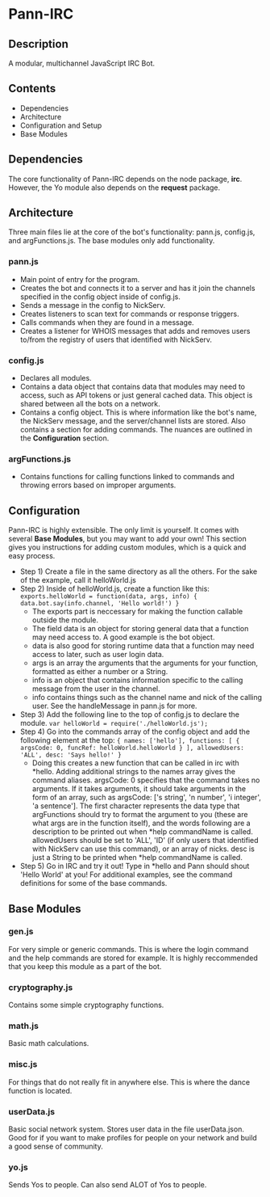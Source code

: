 # Pann-IRC

## Description

A modular, multichannel JavaScript IRC Bot.

## Contents
* Dependencies
* Architecture
* Configuration and Setup
* Base Modules

## Dependencies
The core functionality of Pann-IRC depends on the node package, **irc**. However, the Yo module also depends on the **request** package.

## Architecture
Three main files lie at the core of the bot's functionality: pann.js, config.js, and argFunctions.js. The base modules only add functionality.

### pann.js
* Main point of entry for the program.
* Creates the bot and connects it to a server and has it join the channels specified in the config object inside of config.js.
* Sends a message in the config to NickServ.
* Creates listeners to scan text for commands or response triggers.
* Calls commands when they are found in a message.
* Creates a listener for WHOIS messages that adds and removes users to/from the registry of users that identified with NickServ.

### config.js
* Declares all modules.
* Contains a data object that contains data that modules may need to access, such as API tokens or just general cached data. This object is shared between all the bots on a network.
* Contains a config object. This is where information like the bot's name, the NickServ message, and the server/channel lists are stored. Also contains a section for adding commands. The nuances are outlined in the **Configuration** section.

### argFunctions.js
* Contains functions for calling functions linked to commands and throwing errors based on improper arguments.

## Configuration
Pann-IRC is highly extensible. The only limit is yourself. It comes with several **Base Modules**, but you may want to add your own! This section gives you instructions for adding custom modules, which is a quick and easy process.

* Step 1) Create a file in the same directory as all the others. For the sake of the example, call it helloWorld.js
* Step 2) Inside of helloWorld.js, create a function like this:
  `exports.helloWorld = function(data, args, info) {
      data.bot.say(info.channel, 'Hello world!')
  }`
  * The exports part is neccessary for making the function callable outside the module.
  * The field data is an object for storing general data that a function may need access to. A good example is the bot object.
  * data is also good for storing runtime data that a function may need access to later, such as user login data.
  * args is an array the arguments that the arguments for your function, formatted as either a number or a String.
  * info is an object that contains information specific to the calling message from the user in the channel.
  * info contains things such as the channel name and nick of the calling user. See the handleMessage in pann.js for more.
* Step 3) Add the following line to the top of config.js to declare the module.
  `var helloWorld = require('./helloWorld.js');`
* Step 4) Go into the commands array of the config object and add the following element at the top:
  `{
      names: ['hello'],
      functions: [
          {
              argsCode: 0,
              funcRef: helloWorld.helloWorld
          }
      ],
      allowedUsers: 'ALL',
      desc: 'Says hello!'
  }`
  * Doing this creates a new function that can be called in irc with *hello. Adding additional strings to the names array gives the command aliases. argsCode: 0 specifies that the command takes no arguments. If it takes arguments, it should take arguments in the form of an array, such as argsCode: ['s string', 'n number', 'i integer', 'a sentence']. The first character represents the data type that argFunctions should try to format the argument to you (these are what args are in the function itself), and the words following are a description to be printed out when *help commandName is called. allowedUsers should be set to 'ALL', 'ID' (if only users that identified with NickServ can use this command), or an array of nicks. desc is just a String to be printed when *help commandName is called.
* Step 5) Go in IRC and try it out! Type in *hello and Pann should shout 'Hello World' at you! For additional examples, see the command definitions for some of the base commands.

## Base Modules

### gen.js
For very simple or generic commands. This is where the login command and the help commands are stored for example. It is highly reccommended that you keep this module as a part of the bot.

### cryptography.js
Contains some simple cryptography functions.

### math.js
Basic math calculations.

### misc.js
For things that do not really fit in anywhere else. This is where the dance function is located.

### userData.js
Basic social network system. Stores user data in the file userData.json. Good for if you want to make profiles for people on your network and build a good sense of community.

### yo.js
Sends Yos to people. Can also send ALOT of Yos to people.
